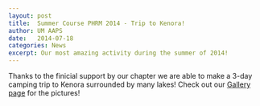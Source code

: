 ```yaml
---
layout: post
title:  Summer Course PHRM 2014 - Trip to Kenora!
author: UM AAPS
date:   2014-07-18
categories: News
excerpt: Our most amazing activity during the summer of 2014!
---
```


Thanks to the finicial support by our chapter we are able to make a 3-day camping trip to Kenora surrounded by many lakes! Check out our [Gallery page][kenora] for the pictures!

[kenora]: http://umaaps.github.io/gallery/
